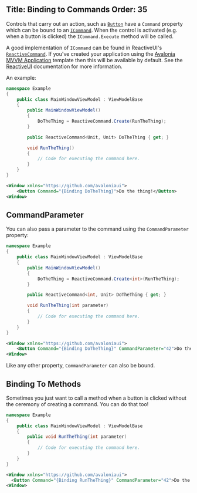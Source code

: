 Title: Binding to Commands
Order: 35
---
Controls that carry out an action, such as [`Button`](/api/Avalonia.Controls/Button/D29AE9A9) have
a `Command` property which can be bound to an 
[`ICommand`](https://docs.microsoft.com/en-gb/dotnet/api/system.windows.input.icommand?view=netstandard-2.0).
When the control is activated (e.g. when a button is clicked) the `ICommand.Execute` method will
be called.

A good implementation of `ICommand` can be found in ReactiveUI's 
[`ReactiveCommand`](https://reactiveui.net/docs/handbook/commands/). If you've created your application
using the [Avalonia MVVM Application](/docs/quickstart/create-new-project) template then this will
be available by default. See the [ReactiveUI](https://reactiveui.net/docs/handbook/commands/)
documentation for more information.

An example:

```csharp
namespace Example
{
    public class MainWindowViewModel : ViewModelBase
    {
        public MainWindowViewModel()
        {
            DoTheThing = ReactiveCommand.Create(RunTheThing);
        }

        public ReactiveCommand<Unit, Unit> DoTheThing { get; }

        void RunTheThing()
        {
            // Code for executing the command here.
        }
    }
}
```

```xml
<Window xmlns="https://github.com/avaloniaui">
    <Button Command="{Binding DoTheThing}">Do the thing!</Button>
<Window>
```

## CommandParameter

You can also pass a parameter to the command using the `CommandParameter` property:

```csharp
namespace Example
{
    public class MainWindowViewModel : ViewModelBase
    {
        public MainWindowViewModel()
        {
            DoTheThing = ReactiveCommand.Create<int>(RunTheThing);
        }

        public ReactiveCommand<int, Unit> DoTheThing { get; }

        void RunTheThing(int parameter)
        {
            // Code for executing the command here.
        }
    }
}
```

```xml
<Window xmlns="https://github.com/avaloniaui">
    <Button Command="{Binding DoTheThing}" CommandParameter="42">Do the thing!</Button>
<Window>
```

Like any other property, `CommandParameter` can also be bound.

## Binding To Methods

Sometimes you just want to call a method when a button is clicked without the ceremony of creating
a command. You can do that too!

```csharp
namespace Example
{
    public class MainWindowViewModel : ViewModelBase
    {
        public void RunTheThing(int parameter)
        {
            // Code for executing the command here.
        }
    }
}
```

```xml
<Window xmlns="https://github.com/avaloniaui">
  <Button Command="{Binding RunTheThing}" CommandParameter="42">Do the thing!</Button>
<Window>
```
